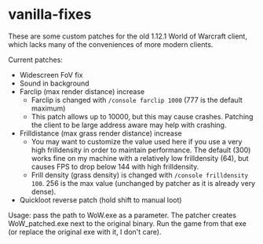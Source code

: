 # vanilla-fixes

These are some custom patches for the old 1.12.1 World of Warcraft client, which lacks many of the conveniences of more modern clients.

Current patches:
- Widescreen FoV fix
- Sound in background
- Farclip (max render distance) increase
  - Farclip is changed with `/console farclip 1000` (777 is the default maximum)
  - This patch allows up to 10000, but this may cause crashes. Patching the client to be large address aware may help with crashing.
- Frilldistance (max grass render distance) increase
  - You may want to customize the value used here if you use a very high frilldensity in order to maintain performance. The default (300) works fine on my machine with a relatively low frilldensity (64), but causes FPS to drop below 144 with high frilldensity.
  - Frill density (grass density) is changed with `/console frilldensity 100`. 256 is the max value (unchanged by patcher as it is already very dense).
- Quickloot reverse patch (hold shift to manual loot)

Usage: pass the path to WoW.exe as a parameter. The patcher creates WoW_patched.exe next to the original binary. Run the game from that exe (or replace the original exe with it, I don't care).
